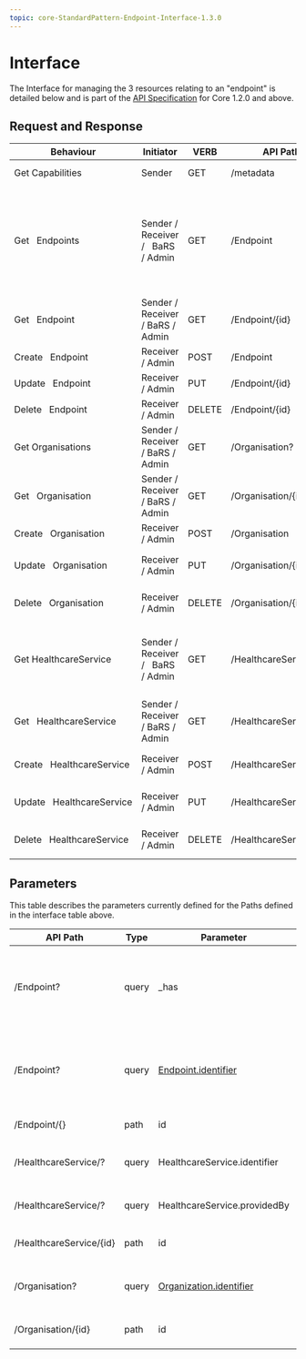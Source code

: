 ```yaml
---
topic: core-StandardPattern-Endpoint-Interface-1.3.0
---
```


# Interface

The Interface for managing the 3 resources relating to an "endpoint" is detailed below and is part of the [API Specification](https://digital.nhs.uk/developer/api-catalogue/booking-and-referral-fhir/v1_2_0) for Core 1.2.0 and above. 

## Request and Response 

<table><thead>
  <tr>
    <th>Behaviour</th>
    <th>Initiator</th>
    <th>VERB</th>
    <th>API Path</th>
    <th>Parameters</th>
    <th>Payload</th>
    <th>Payload Definition</th>
    <th>Reactor</th>
    <th>Reactor Behaviour</th>
    <th>Happy Response</th>
    <th>Response Definition</th>
  </tr></thead>
<tbody>
  <tr>
    <td>Get Capabilities</td>
    <td>Sender</td>
    <td>GET</td>
    <td>/metadata</td>
    <td>N/A</td>
    <td>N/A</td>
    <td>N/A</td>
    <td>Endpoint Catalogue</td>
    <td>Return a capability statement&nbsp;&nbsp;&nbsp;describing capabilities.</td>
    <td>200: CapabilityStatement</td>
    <td><a href="https://www.hl7.org/fhir/capabilitystatement.html">https://www.hl7.org/fhir/capabilitystatement.html</a></td>
  </tr>
  <tr>
    <td rowspan="2">Get&nbsp;&nbsp;&nbsp;Endpoints</td>
    <td rowspan="2">Sender / Receiver /&nbsp;&nbsp;&nbsp;BaRS / Admin</td>
    <td rowspan="2">GET</td>
    <td rowspan="2">/Endpoint</td>
    <td>query: _has</td>
    <td>N/A</td>
    <td>N/A</td>
    <td>Endpoint Catalogue</td>
    <td>Return a searchset of Endpoints&nbsp;&nbsp;&nbsp;based on the properties of the parent given as a _has&nbsp;&nbsp;&nbsp;HealthcareService.Identifier or Id</td>
    <td>200: Search Bundle</td>
    <td><a href="https://simplifier.net/guide/NHSBookingandReferrals/UKCore-Bundle">https://simplifier.net/guide/NHSBookingandReferrals/UKCore-Bundle&nbsp;&nbsp;&nbsp;searchset</a></td>
  </tr>
  <tr>
    <td><a href="https://www.hl7.org/fhir/organization.html">query:&nbsp;&nbsp;&nbsp;Endpoint.identifier</a></td>
    <td>N/A</td>
    <td>N/A</td>
    <td>Endpoint Catalogue</td>
    <td>Return a searchset of Endpoints&nbsp;&nbsp;&nbsp;based on the identifier of the Endpoint itself. this should only be one item.</td>
    <td>200:&nbsp;&nbsp;&nbsp;Search Bundle</td>
    <td><a href="https://simplifier.net/guide/NHSBookingandReferrals/UKCore-Bundle">https://simplifier.net/guide/NHSBookingandReferrals/UKCore-Bundle&nbsp;&nbsp;&nbsp;searchset</a></td>
  </tr>
  <tr>
    <td>Get&nbsp;&nbsp;&nbsp;Endpoint</td>
    <td>Sender / Receiver / BaRS / Admin</td>
    <td>GET</td>
    <td>/Endpoint/{id}</td>
    <td>path: id</td>
    <td>N/A</td>
    <td>N/A</td>
    <td>Endpoint Catalogue</td>
    <td>Return specific Endpoint based&nbsp;&nbsp;&nbsp;on id given.</td>
    <td>200: Endpoint</td>
    <td><a href="https://fhir.hl7.org.uk/StructureDefinition/UKCore-Endpoint">https://fhir.hl7.org.uk/StructureDefinition/UKCore-Endpoint</a></td>
  </tr>
  <tr>
    <td>Create&nbsp;&nbsp;&nbsp;Endpoint</td>
    <td>Receiver / Admin</td>
    <td>POST</td>
    <td>/Endpoint</td>
    <td>path: id</td>
    <td>Endpoint</td>
    <td><a href="https://fhir.hl7.org.uk/StructureDefinition/UKCore-Endpoint">https://fhir.hl7.org.uk/StructureDefinition/UKCore-Endpoint</a></td>
    <td>Endpoint Catalogue</td>
    <td>Store a new Endpoint based on id&nbsp;&nbsp;&nbsp;given.</td>
    <td>201: Endpoint</td>
    <td><a href="https://fhir.hl7.org.uk/StructureDefinition/UKCore-Endpoint">https://fhir.hl7.org.uk/StructureDefinition/UKCore-Endpoint</a></td>
  </tr>
  <tr>
    <td>Update&nbsp;&nbsp;&nbsp;Endpoint</td>
    <td>Receiver / Admin</td>
    <td>PUT</td>
    <td>/Endpoint/{id}</td>
    <td>path: id</td>
    <td>Endpoint</td>
    <td><a href="https://fhir.hl7.org.uk/StructureDefinition/UKCore-Endpoint">https://fhir.hl7.org.uk/StructureDefinition/UKCore-Endpoint</a></td>
    <td>Endpoint Catalogue</td>
    <td>Update an existing endpoint&nbsp;&nbsp;&nbsp;based on id given.</td>
    <td>200: Endpoint</td>
    <td><a href="https://fhir.hl7.org.uk/StructureDefinition/UKCore-Endpoint">https://fhir.hl7.org.uk/StructureDefinition/UKCore-Endpoint</a></td>
  </tr>
  <tr>
    <td>Delete&nbsp;&nbsp;&nbsp;Endpoint</td>
    <td>Receiver / Admin</td>
    <td>DELETE</td>
    <td>/Endpoint/{id}</td>
    <td>path: id</td>
    <td>N/A</td>
    <td>N/A</td>
    <td>Endpoint Catalogue</td>
    <td>Remove an existing endpoint&nbsp;&nbsp;&nbsp;based on id given</td>
    <td>200: OperationOutcome</td>
    <td><a href="https://fhir.hl7.org.uk/StructureDefinition/UKCore-OperationOutcome">https://fhir.hl7.org.uk/StructureDefinition/UKCore-OperationOutcome</a></td>
  </tr>
  <tr>
    <td>Get Organisations</td>
    <td>Sender / Receiver / BaRS / Admin</td>
    <td>GET</td>
    <td>/Organisation?</td>
    <td><a href="https://www.hl7.org/fhir/organization.html">query:&nbsp;&nbsp;&nbsp;Organization.identifier</a></td>
    <td>N/A</td>
    <td>N/A</td>
    <td>Endpoint Catalogue</td>
    <td>Return a list of Organizations&nbsp;&nbsp;&nbsp;based on the identifier given</td>
    <td>200: Search Bundle</td>
    <td><a href="https://simplifier.net/guide/NHSBookingandReferrals/UKCore-Bundle">https://simplifier.net/guide/NHSBookingandReferrals/UKCore-Bundle&nbsp;&nbsp;&nbsp;searchset</a></td>
  </tr>
  <tr>
    <td>Get&nbsp;&nbsp;&nbsp;Organisation</td>
    <td>Sender / Receiver / BaRS / Admin</td>
    <td>GET</td>
    <td>/Organisation/{id}</td>
    <td>path: id</td>
    <td>N/A</td>
    <td>N/A</td>
    <td>Endpoint Catalogue</td>
    <td>Return a specific Endpoint based&nbsp;&nbsp;&nbsp;on the id given.</td>
    <td>200: Organization</td>
    <td><a href="https://fhir.hl7.org.uk/StructureDefinition/UKCore-Organization">https://fhir.hl7.org.uk/StructureDefinition/UKCore-Organization</a></td>
  </tr>
  <tr>
    <td>Create&nbsp;&nbsp;&nbsp;Organisation</td>
    <td>Receiver / Admin</td>
    <td>POST</td>
    <td>/Organisation</td>
    <td>path: id</td>
    <td>Organization</td>
    <td><a href="https://fhir.hl7.org.uk/StructureDefinition/UKCore-Organization">https://fhir.hl7.org.uk/StructureDefinition/UKCore-Organization</a></td>
    <td>Endpoint Catalogue</td>
    <td>Store a new Organization based&nbsp;&nbsp;&nbsp;on the id given.</td>
    <td>201: Organization</td>
    <td><a href="https://fhir.hl7.org.uk/StructureDefinition/UKCore-Organization">https://fhir.hl7.org.uk/StructureDefinition/UKCore-Organization</a></td>
  </tr>
  <tr>
    <td>Update&nbsp;&nbsp;&nbsp;Organisation</td>
    <td>Receiver / Admin</td>
    <td>PUT</td>
    <td>/Organisation/{id}</td>
    <td>path: id</td>
    <td>Organization</td>
    <td><a href="https://fhir.hl7.org.uk/StructureDefinition/UKCore-Organization">https://fhir.hl7.org.uk/StructureDefinition/UKCore-Organization</a></td>
    <td>Endpoint Catalogue</td>
    <td>Update an existing Organization&nbsp;&nbsp;&nbsp;based on the id given.</td>
    <td>200: Organization</td>
    <td><a href="https://fhir.hl7.org.uk/StructureDefinition/UKCore-Organization">https://fhir.hl7.org.uk/StructureDefinition/UKCore-Organization</a></td>
  </tr>
  <tr>
    <td>Delete&nbsp;&nbsp;&nbsp;Organisation</td>
    <td>Receiver / Admin</td>
    <td>DELETE</td>
    <td>/Organisation/{id}</td>
    <td>path: id</td>
    <td>N/A</td>
    <td>N/A</td>
    <td>Endpoint Catalogue</td>
    <td>Remove an existing Organization&nbsp;&nbsp;&nbsp;based on the id given.</td>
    <td>200: OperationOutcome</td>
    <td><a href="https://fhir.hl7.org.uk/StructureDefinition/UKCore-OperationOutcome">https://fhir.hl7.org.uk/StructureDefinition/UKCore-OperationOutcome</a></td>
  </tr>
  <tr>
    <td rowspan="2">Get HealthcareService</td>
    <td rowspan="2">Sender / Receiver /&nbsp;&nbsp;&nbsp;BaRS / Admin</td>
    <td rowspan="2">GET</td>
    <td rowspan="2">/HealthcareService</td>
    <td>query:&nbsp;&nbsp;&nbsp;HealthcareService.identifier</td>
    <td>N/A</td>
    <td>N/A</td>
    <td>Endpoint Catalogue</td>
    <td>Return a list of&nbsp;&nbsp;&nbsp;HealthcareServices based on the identifier given</td>
    <td>200: Search Bundle</td>
    <td><a href="https://simplifier.net/guide/NHSBookingandReferrals/UKCore-Bundle">https://simplifier.net/guide/NHSBookingandReferrals/UKCore-Bundle&nbsp;&nbsp;&nbsp;searchset</a></td>
  </tr>
  <tr>
    <td>query:&nbsp;&nbsp;&nbsp;HealthcareService.providedBy</td>
    <td>N/A</td>
    <td>N/A</td>
    <td>Endpoint Catalogue</td>
    <td>Return a list of&nbsp;&nbsp;&nbsp;HealthcareServices based on the identifier given</td>
    <td>200: Search Bundle</td>
    <td><a href="https://simplifier.net/guide/NHSBookingandReferrals/UKCore-Bundle">https://simplifier.net/guide/NHSBookingandReferrals/UKCore-Bundle&nbsp;&nbsp;&nbsp;searchset</a></td>
  </tr>
  <tr>
    <td>Get&nbsp;&nbsp;&nbsp;HealthcareService</td>
    <td>Sender / Receiver / BaRS / Admin</td>
    <td>GET</td>
    <td>/HealthcareService/{id}</td>
    <td>path: id</td>
    <td>N/A</td>
    <td>N/A</td>
    <td>Endpoint Catalogue</td>
    <td>Return a specific&nbsp;&nbsp;&nbsp;HealthcareServicesbased on the id given.</td>
    <td>200: HealthcareServices</td>
    <td><a href="https://fhir.hl7.org.uk/StructureDefinition/UKCore-Organization">https://fhir.hl7.org.uk/StructureDefinition/UKCore-Organization</a></td>
  </tr>
  <tr>
    <td>Create&nbsp;&nbsp;&nbsp;HealthcareService</td>
    <td>Receiver / Admin</td>
    <td>POST</td>
    <td>/HealthcareService</td>
    <td>path: id</td>
    <td>Organization</td>
    <td><a href="https://fhir.hl7.org.uk/StructureDefinition/UKCore-Organization">https://fhir.hl7.org.uk/StructureDefinition/UKCore-Organization</a></td>
    <td>Endpoint Catalogue</td>
    <td>Store a new&nbsp;&nbsp;&nbsp;HealthcareServicesbased on the id given.</td>
    <td>201: HealthcareServices</td>
    <td><a href="https://fhir.hl7.org.uk/StructureDefinition/UKCore-Organization">https://fhir.hl7.org.uk/StructureDefinition/UKCore-Organization</a></td>
  </tr>
  <tr>
    <td>Update&nbsp;&nbsp;&nbsp;HealthcareService</td>
    <td>Receiver / Admin</td>
    <td>PUT</td>
    <td>/HealthcareService/{id}</td>
    <td>path: id</td>
    <td>Organization</td>
    <td><a href="https://fhir.hl7.org.uk/StructureDefinition/UKCore-Organization">https://fhir.hl7.org.uk/StructureDefinition/UKCore-Organization</a></td>
    <td>Endpoint Catalogue</td>
    <td>Update an existing&nbsp;&nbsp;&nbsp;HealthcareServicesbased on the id given.</td>
    <td>200: HealthcareServices</td>
    <td><a href="https://fhir.hl7.org.uk/StructureDefinition/UKCore-Organization">https://fhir.hl7.org.uk/StructureDefinition/UKCore-Organization</a></td>
  </tr>
  <tr>
    <td>Delete&nbsp;&nbsp;&nbsp;HealthcareService</td>
    <td>Receiver / Admin</td>
    <td>DELETE</td>
    <td>/HealthcareService/{id}</td>
    <td>path: id</td>
    <td>N/A</td>
    <td>N/A</td>
    <td>Endpoint Catalogue</td>
    <td>Remove an existing&nbsp;&nbsp;&nbsp;HealthcareServicesbased on the id given.</td>
    <td>200: OperationOutcome</td>
    <td><a href="https://fhir.hl7.org.uk/StructureDefinition/UKCore-OperationOutcome">https://fhir.hl7.org.uk/StructureDefinition/UKCore-OperationOutcome</a></td>
  </tr>
</tbody></table>

## Parameters

This table describes the parameters currently defined for the Paths defined in the interface table above.


<table><thead>
  <tr>
    <th>API Path</th>
    <th>Type</th>
    <th>Parameter</th>
    <th>Format</th>
    <th>Purpose</th>
  </tr></thead>
<tbody>
  <tr>
    <td rowspan="2">/Endpoint?</td>
    <td rowspan="2">query</td>
    <td rowspan="2">_has</td>
    <td>_has:HealthcareService.Identifier=<a href="https://fhir.nhs.uk/Id/dos-service-id%7C1000099999">https://fhir.nhs.uk/Id/dos-service-id|1000099999</a></td>
    <td rowspan="2">An identifier for the HealthcareService to which Endpoints belong. in this example an id or DoS id.</td>
  </tr>
  <tr>
    <td rowspan="2">_has:HealthcareService.Id=95852b93-d1ab-4c51-8e7d-c24cf9b257a9</td>
  </tr>
  <tr>
    <td>/Endpoint?</td>
    <td>query</td>
    <td><a href="https://www.hl7.org/fhir/organization.html">Endpoint.identifier</a></td>
    <td>The identifier of the type of Endpoint. This would be used to say if you want a BaRS endpoint or otherwise.<br></td>
  </tr>
  <tr>
    <td>/Endpoint/{}</td>
    <td>path</td>
    <td>id</td>
    <td>GUID/UUID - "c1ab3fba-6bae-4ba4-b257-5a87c44d4a91"</td>
    <td>The identifier of the endpoint.</td>
  </tr>
  <tr>
    <td>/HealthcareService/?</td>
    <td>query</td>
    <td>HealthcareService.identifier</td>
    <td><a href="https://fhir.nhs.uk/Id/dos-service-id%7C1000099999">https://fhir.nhs.uk/Id/dos-service-id|1000099999</a></td>
    <td>an identifier of the healthcareService, in this example, a DoS id.</td>
  </tr>
  <tr>
    <td>/HealthcareService/?</td>
    <td>query</td>
    <td>HealthcareService.providedBy</td>
    <td><a href="https://fhir.nhs.uk/Id/ods-organization-code%7CA001">https://fhir.nhs.uk/Id/ods-organization-code|A001</a></td>
    <td>the owning organisations ODS code.</td>
  </tr>
  <tr>
    <td>/HealthcareService/{id}</td>
    <td>path</td>
    <td>id</td>
    <td>GUID/UUID - "c1ab3fba-6bae-4ba4-b257-5a87c44d4a91"</td>
    <td>specific resource id of an HealthcareService.</td>
  </tr>
  <tr>
    <td rowspan="2">/Organisation?</td>
    <td rowspan="2">query</td>
    <td rowspan="2"><a href="https://www.hl7.org/fhir/organization.html">Organization.identifier</a></td>
    <td>"A001"</td>
    <td rowspan="2">An identifier for the organization. in this example an ODS code. </td>
  </tr>
  <tr>
    <td><a href="https://fhir.nhs.uk/id/ods-organization-code">"https://fhir.nhs.uk/id/ods-organization-code</a>|A001"</td>
  </tr>
  <tr>
    <td>/Organisation/{id}</td>
    <td>path</td>
    <td>id</td>
    <td>GUID/UUID - "c1ab3fba-6bae-4ba4-b257-5a87c44d4a91"</td>
    <td>specific resource id of an organization. </td>
  </tr>
</tbody></table>